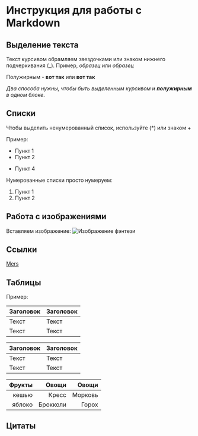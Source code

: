 # Инструкция для работы с Markdown

## Выделение текста
Текст курсивом обрамляем звездочками или знаком нижнего подчеркивания (_).   Пример, *образец* или _образец_

Полужирным - **вот так** или __вот так__

_Два способа нужны, чтобы быть выделенным курсивом и **полужирным** в одном блоке_.

## Списки
Чтобы выделить ненумерованный список, используйте (*) или знаком +

Пример:
* Пункт 1
* Пункт 2
+ Пункт 4

Нумерованные списки просто нумеруем:
 1. Пункт 1
 2. Пункт 2

## Работа с изображениями

Вставляем изображение:
![Изображение фэнтези](fantasy.jpg)

## Ссылки
 [Mers](https://www.pinterest.ru/pin/862228291164743302/ "Необязательная подсказка")


## Таблицы
Пример:

Заголовок  | Заголовок
------- | --------
Текст   | Текст
Текст   | Текст

| Заголовок | Заголовок |
| --- | ----------- |
| Текст | Текст |
| Текст     | Текст |

| Фрукты  | Овощи | Овощи |
|    ---: |    ----: |    ---: |
| кешью    | Кресс   | Морковь |
| яблоко    | Брокколи | Горох |
## Цитаты

